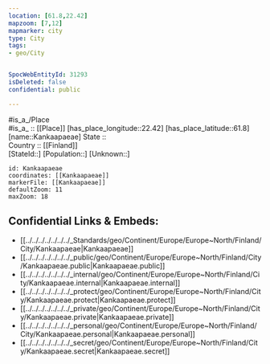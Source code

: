 ```yaml
---
location: [61.8,22.42] 
mapzoom: [7,12] 
mapmarker: city 
type: City
tags:
- geo/City


SpocWebEntityId: 31293
isDeleted: false
confidential: public

---
```

#is_a_/Place  
#is_a_ :: [[Place]] 
[has_place_longitude::22.42] 
[has_place_latitude::61.8] 
[name::Kankaapaeae] 
State ::  
Country :: [[Finland]]  
[StateId::] 
[Population::] 
[Unknown::] 


```leaflet
id: Kankaapaeae
coordinates: [[Kankaapaeae]] 
markerFile: [[Kankaapaeae]] 
defaultZoom: 11 
maxZoom: 18
```


## Confidential Links & Embeds: 
- [[../../../../../../../_Standards/geo/Continent/Europe/Europe~North/Finland/City/Kankaapaeae|Kankaapaeae]] 
- [[../../../../../../../_public/geo/Continent/Europe/Europe~North/Finland/City/Kankaapaeae.public|Kankaapaeae.public]] 
- [[../../../../../../../_internal/geo/Continent/Europe/Europe~North/Finland/City/Kankaapaeae.internal|Kankaapaeae.internal]] 
- [[../../../../../../../_protect/geo/Continent/Europe/Europe~North/Finland/City/Kankaapaeae.protect|Kankaapaeae.protect]] 
- [[../../../../../../../_private/geo/Continent/Europe/Europe~North/Finland/City/Kankaapaeae.private|Kankaapaeae.private]] 
- [[../../../../../../../_personal/geo/Continent/Europe/Europe~North/Finland/City/Kankaapaeae.personal|Kankaapaeae.personal]] 
- [[../../../../../../../_secret/geo/Continent/Europe/Europe~North/Finland/City/Kankaapaeae.secret|Kankaapaeae.secret]] 
